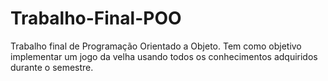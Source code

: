 # Trabalho-Final-POO
Trabalho final de Programação Orientado a Objeto. Tem como objetivo implementar um jogo da velha usando todos os conhecimentos adquiridos durante o semestre.
